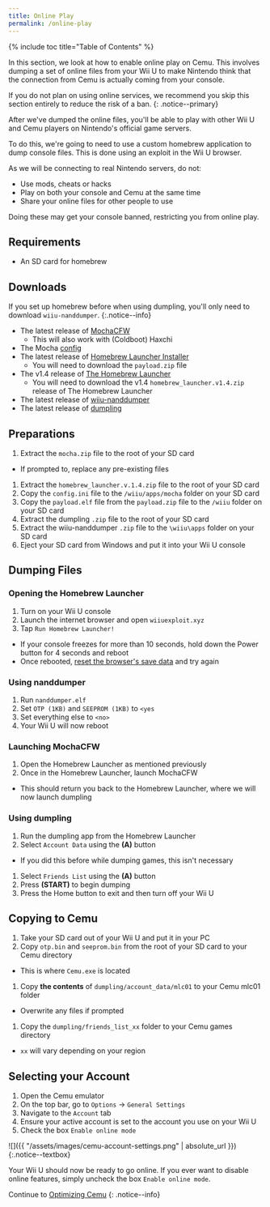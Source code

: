 ```yaml
---
title: Online Play
permalink: /online-play
---
```


{% include toc title="Table of Contents" %}

In this section, we look at how to enable online play on Cemu. This involves dumping a set of online files from your Wii U to make Nintendo think that the connection from Cemu is actually coming from your console.

If you do not plan on using online services, we recommend you skip this section entirely to reduce the risk of a ban.
{: .notice--primary}

After we've dumped the online files, you'll be able to play with other Wii U and Cemu players on Nintendo's official game servers.

To do this, we're going to need to use a custom homebrew application to dump console files. This is done using an exploit in the Wii U browser.

As we will be connecting to real Nintendo servers, do not:
- Use mods, cheats or hacks
- Play on both your console and Cemu at the same time
- Share your online files for other people to use

Doing these may get your console banned, restricting you from online play.

## Requirements

- An SD card for homebrew

## Downloads

If you set up homebrew before when using dumpling, you'll only need to download `wiiu-nanddumper`.
{:.notice--info}

- The latest release of [MochaCFW](https://www.wiiubru.com/appstore/zips/mocha.zip)
  - This will also work with (Coldboot) Haxchi
- The Mocha [config](/assets/files/config.ini)
- The latest release of [Homebrew Launcher Installer](https://github.com/wiiu-env/homebrew_launcher_installer/releases/latest)
  - You will need to download the `payload.zip` file
- The v1.4 release of [The Homebrew Launcher](https://github.com/dimok789/homebrew_launcher/releases/tag/1.4)
  - You will need to download the v1.4 `homebrew_launcher.v1.4.zip` release of The Homebrew Launcher
- The latest release of [wiiu-nanddumper](https://github.com/koolkdev/wiiu-nanddumper/releases/latest)
- The latest release of [dumpling](https://github.com/emiyl/dumpling/releases/latest)

## Preparations

1. Extract the `mocha.zip` file to the root of your SD card
  - If prompted to, replace any pre-existing files
1. Extract the `homebrew_launcher.v.1.4.zip` file to the root of your SD card
1. Copy the `config.ini` file to the `/wiiu/apps/mocha` folder on your SD card
1. Copy the `payload.elf` file from the `payload.zip` file to the `/wiiu` folder on your SD card
1. Extract the dumpling `.zip` file to the root of your SD card
1. Extract the wiiu-nanddumper `.zip` file to the `\wiiu\apps` folder on your SD card
1. Eject your SD card from Windows and put it into your Wii U console

## Dumping Files

### Opening the Homebrew Launcher

1. Turn on your Wii U console
1. Launch the internet browser and open `wiiuexploit.xyz`
1. Tap `Run Homebrew Launcher!`
  - If your console freezes for more than 10 seconds, hold down the Power button for 4 seconds and reboot
  - Once rebooted, [reset the browser's save data](https://en-americas-support.nintendo.com/app/answers/detail/a_id/1507/~/how-to-delete-the-internet-browser-history) and try again

### Using nanddumper

1. Run `nanddumper.elf`
1. Set `OTP (1KB)` and `SEEPROM (1KB)` to `<yes`
1. Set everything else to `<no>`
1. Your Wii U will now reboot

### Launching MochaCFW

1. Open the Homebrew Launcher as mentioned previously
1. Once in the Homebrew Launcher, launch MochaCFW
  - This should return you back to the Homebrew Launcher, where we will now launch dumpling

### Using dumpling

1. Run the dumpling app from the Homebrew Launcher
1. Select `Account Data` using the **(A)** button
  - If you did this before while dumping games, this isn't necessary
1. Select `Friends List` using the **(A)** button
1. Press **(START)** to begin dumping
1. Press the Home button to exit and then turn off your Wii U

## Copying to Cemu

1. Take your SD card out of your Wii U and put it in your PC
1. Copy `otp.bin` and `seeprom.bin` from the root of your SD card to your Cemu directory
  - This is where `Cemu.exe` is located
1. Copy **the contents** of `dumpling/account_data/mlc01` to your Cemu mlc01 folder
  - Overwrite any files if prompted
1. Copy the `dumpling/friends_list_xx` folder to your Cemu games directory
  - `xx` will vary depending on your region

## Selecting your Account

1. Open the Cemu emulator
1. On the top bar, go to `Options` -> `General Settings`
1. Navigate to the `Account` tab
1. Ensure your active account is set to the account you use on your Wii U
1. Check the box `Enable online mode`

![]({{ "/assets/images/cemu-account-settings.png" | absolute_url }})
{:.notice--textbox}

Your Wii U should now be ready to go online. If you ever want to disable online features, simply uncheck the box `Enable online mode`.

Continue to [Optimizing Cemu](optimizing-cemu)
{: .notice--info}
